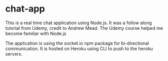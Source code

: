 # chat-app

This is a real time chat application using Node.js. It was a follow along tutorial from Udemy, credit to Andrew Mead. The Udemy course helped me become familiar with Node.js

The application is using the socket.io npm package for bi-directional communication. It is hosted on Heroku using CLI to push to the heroku servers.
